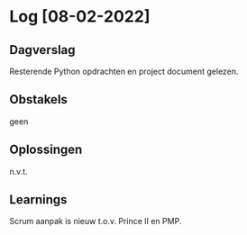 # Log [08-02-2022]

## Dagverslag
Resterende Python opdrachten en project document gelezen.

## Obstakels
geen

## Oplossingen
n.v.t.

## Learnings
Scrum aanpak is nieuw t.o.v. Prince II en PMP.